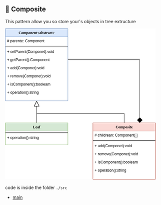 
  ## :deciduous_tree: Composite
  
  This pattern allow you so store your's objects in tree extructure
  
   <img src= "./assets/structural/Composite.png">
   
   code is inside the folder `./src`

* [main](https://github.com/nicolaskruger/designPatterns)

